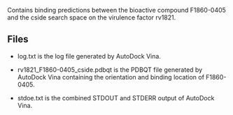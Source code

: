 Contains binding predictions between the bioactive compound F1860-0405 and the cside search space on the virulence factor rv1821.

## Files

- log.txt is the log file generated by AutoDock Vina.

- rv1821_F1860-0405_cside.pdbqt is the PDBQT file generated by AutoDock Vina containing the orientation and binding location of F1860-0405.

- stdoe.txt is the combined STDOUT and STDERR output of AutoDock Vina.

